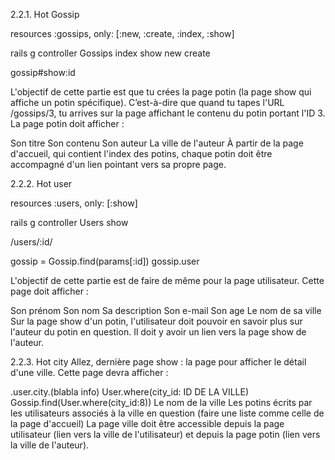 2.2.1. Hot Gossip

resources :gossips, only: [:new, :create, :index, :show]

rails g controller Gossips index show new create

gossip#show:id


L'objectif de cette partie est que tu crées la page potin (la page show qui affiche un potin spécifique). C’est-à-dire que quand tu tapes l'URL /gossips/3, tu arrives sur la page affichant le contenu du potin portant l'ID 3. La page potin doit afficher :

Son titre
Son contenu
Son auteur
La ville de l'auteur
À partir de la page d'accueil, qui contient l'index des potins, chaque potin doit être accompagné d'un lien pointant vers sa propre page.


2.2.2. Hot user

resources :users, only: [:show]

rails g controller Users show

/users/:id/

gossip = Gossip.find(params[:id])
gossip.user

L'objectif de cette partie est de faire de même pour la page utilisateur. Cette page doit afficher :

Son prénom
Son nom
Sa description
Son e-mail
Son age
Le nom de sa ville
Sur la page show d'un potin, l'utilisateur doit pouvoir en savoir plus sur l'auteur du potin en question. Il doit y avoir un lien vers la page show de l'auteur.

2.2.3. Hot city
Allez, dernière page show : la page pour afficher le détail d'une ville. Cette page devra afficher :


.user.city.(blabla info)
User.where(city_id: ID DE LA VILLE)
Gossip.find(User.where(city_id:8))
Le nom de la ville
Les potins écrits par les utilisateurs associés à la ville en question (faire une liste comme celle de la page d'accueil)
La page ville doit être accessible depuis la page utilisateur (lien vers la ville de l'utilisateur) et depuis la page potin (lien vers la ville de l'auteur).